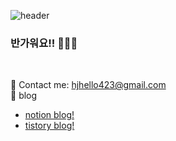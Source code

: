 

![header](https://capsule-render.vercel.app/api?type=waving&color=dbd5f7&height=150&section=header&text=Hi%20there👋&fontSize=20&animation=twinkling&fontAlignY=28)


### 반가워요!! 👋👋👋
<br> 

👀 Contact me: [hjhello423@gmail.com](mailto:hjhello423@gmail.com)  
🧐 blog  
 * [notion blog!](https://hjhello423.notion.site/hjhello423-dev-log-335d31dc663e4b33bb7159b45081c6c6?pvs=4)  
 * [tistory blog!](https://steady-hello.tistory.com)  



<!--
**00hongjun/00hongjun** is a ✨ _special_ ✨ repository because its `README.md` (this file) appears on your GitHub profile.

Here are some ideas to get you started:

- 🔭 I’m currently working on ...
- 🌱 I’m currently learning ...
- 👯 I’m looking to collaborate on ...
- 🤔 I’m looking for help with ...
- 💬 Ask me about ...
- 📫 How to reach me: ...
- 😄 Pronouns: ...
- ⚡ Fun fact: ...
-->

<!-- 

6FC7E1
CDE4AD

 -->
